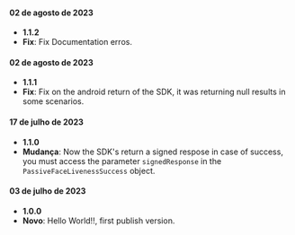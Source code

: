 #### 02 de agosto de 2023 
*  **1.1.2**
  * **Fix**: Fix Documentation erros.

#### 02 de agosto de 2023 
*  **1.1.1**
  * **Fix**: Fix on the android return of the SDK, it was returning null results in some scenarios.

#### 17 de julho de 2023 
*  **1.1.0**
  * **Mudança**: Now the SDK's return a signed respose in case of success, you must access the parameter `signedResponse` in the `PassiveFaceLivenessSuccess` object.

#### 03 de julho de 2023 
*  **1.0.0**
  * **Novo**: Hello World!!, first publish version.